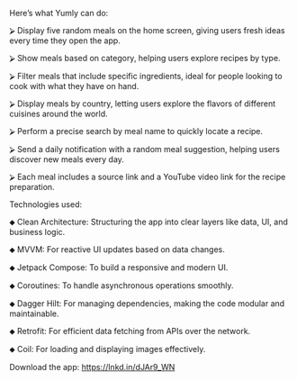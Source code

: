 Here’s what Yumly can do:

⮚ Display five random meals on the home screen, giving users fresh ideas every time they open the app.

⮚ Show meals based on category, helping users explore recipes by type.

⮚ Filter meals that include specific ingredients, ideal for people looking to cook with what they have on hand.

⮚ Display meals by country, letting users explore the flavors of different cuisines around the world.

⮚ Perform a precise search by meal name to quickly locate a recipe.

⮚ Send a daily notification with a random meal suggestion, helping users discover new meals every day.

⮚ Each meal includes a source link and a YouTube video link for the recipe preparation.

Technologies used:

⬥ Clean Architecture: Structuring the app into clear layers like data, UI, and business logic.

⬥ MVVM: For reactive UI updates based on data changes.

⬥ Jetpack Compose: To build a responsive and modern UI.

⬥ Coroutines: To handle asynchronous operations smoothly.

⬥ Dagger Hilt: For managing dependencies, making the code modular and maintainable.

⬥ Retrofit: For efficient data fetching from APIs over the network.

⬥ Coil: For loading and displaying images effectively.

Download the app: https://lnkd.in/dJAr9_WN
